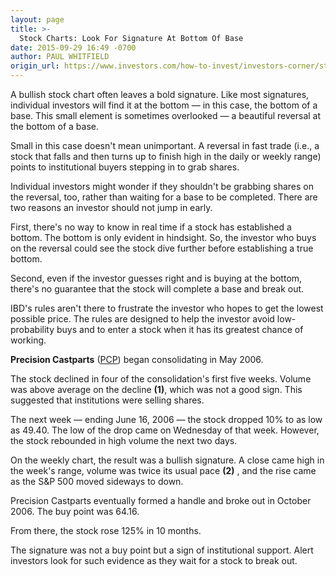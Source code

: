 ```yaml
---
layout: page
title: >-
  Stock Charts: Look For Signature At Bottom Of Base
date: 2015-09-29 16:49 -0700
author: PAUL WHITFIELD
origin_url: https://www.investors.com/how-to-invest/investors-corner/stock-charts-look-for-signature-at-bottom-of-base
---
```





A bullish stock chart often leaves a bold signature. Like most signatures, individual investors will find it at the bottom — in this case, the bottom of a base. This small element is sometimes overlooked — a beautiful reversal at the bottom of a base.


Small in this case doesn't mean unimportant. A reversal in fast trade (i.e., a stock that falls and then turns up to finish high in the daily or weekly range) points to institutional buyers stepping in to grab shares.


Individual investors might wonder if they shouldn't be grabbing shares on the reversal, too, rather than waiting for a base to be completed. There are two reasons an investor should not jump in early.


First, there's no way to know in real time if a stock has established a bottom. The bottom is only evident in hindsight. So, the investor who buys on the reversal could see the stock dive further before establishing a true bottom.


Second, even if the investor guesses right and is buying at the bottom, there's no guarantee that the stock will complete a base and break out.


IBD's rules aren't there to frustrate the investor who hopes to get the lowest possible price. The rules are designed to help the investor avoid low-probability buys and to enter a stock when it has its greatest chance of working.


**Precision Castparts** ([PCP](https://research.investors.com/quote.aspx?symbol=PCP)) began consolidating in May 2006.


The stock declined in four of the consolidation's first five weeks. Volume was above average on the decline **(1)**, which was not a good sign. This suggested that institutions were selling shares.


The next week — ending June 16, 2006 — the stock dropped 10% to as low as 49.40. The low of the drop came on Wednesday of that week. However, the stock rebounded in high volume the next two days.


On the weekly chart, the result was a bullish signature. A close came high in the week's range, volume was twice its usual pace **(2)** , and the rise came as the S&P 500 moved sideways to down.


Precision Castparts eventually formed a handle and broke out in October 2006. The buy point was 64.16.


From there, the stock rose 125% in 10 months.


The signature was not a buy point but a sign of institutional support. Alert investors look for such evidence as they wait for a stock to break out.




